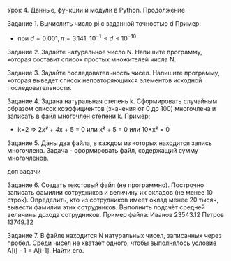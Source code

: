 Урок 4. Данные, функции и модули в Python. Продолжение

Задание 1. Вычислить число pi c заданной точностью d 
Пример:
- при $d = 0.001, π = 3.141.$    $10^{-1} ≤ d ≤10^{-10}$

Задание 2. Задайте натуральное число N. Напишите программу, которая составит список простых множителей числа N.

Задание 3. Задайте последовательность чисел. Напишите программу, которая выведет список неповторяющихся элементов исходной последовательности.

Задание 4. Задана натуральная степень k. Сформировать случайным образом список коэффициентов (значения от 0 до 100) многочлена и записать в файл многочлен степени k.
Пример:
- k=2 => 2*x² + 4*x + 5 = 0 или x² + 5 = 0 или 10*x² = 0

Задание 5. Даны два файла, в каждом из которых находится запись многочлена. Задача - сформировать файл, содержащий сумму многочленов.

доп задачи  

Задание 6. Создать текстовый файл (не программно). Построчно записать фамилии сотрудников и величину их окладов (не менее 10 строк). Определить, кто из сотрудников имеет оклад менее 20 тысяч, вывести фамилии этих сотрудников. Выполнить подсчёт средней величины дохода сотрудников.
Пример файла:
Иванов 23543.12
Петров 13749.32

Задание 7. В файле находится N натуральных чисел, записанных через пробел. Среди чисел не хватает одного, чтобы выполнялось условие A[i] - 1 = A[i-1]. Найти его.